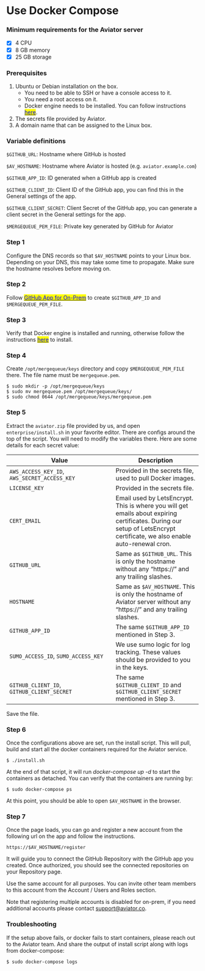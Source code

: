 # Use Docker Compose

### Minimum requirements for the Aviator server

* [x] 4 CPU
* [x] 8 GB memory
* [x] 25 GB storage

### Prerequisites

1. Ubuntu or Debian installation on the box.
   * You need to be able to SSH or have a console access to it.
   * You need a root access on it.
   * Docker engine needs to be installed. You can follow instructions [<mark style="color:blue;">here</mark>](https://docs.docker.com/engine/install/ubuntu/).
2. The secrets file provided by Aviator.
3. A domain name that can be assigned to the Linux box.

### Variable definitions

`$GITHUB_URL`: Hostname where GitHub is hosted

`$AV_HOSTNAME`: Hostname where Aviator is hosted (e.g. `aviator.example.com`)

`$GITHUB_APP_ID`: ID generated when a GitHub app is created

`$GITHUB_CLIENT_ID`: Client ID of the GitHub app, you can find this in the General settings of the app.

`$GITHUB_CLIENT_SECRET`: Client Secret of the GitHub app, you can generate a client secret in the General settings for the app.

`$MERGEQUEUE_PEM_FILE`: Private key generated by GitHub for Aviator

### Step 1

Configure the DNS records so that `$AV_HOSTNAME` points to your Linux box. Depending on your DNS, this may take some time to propagate. Make sure the hostname resolves before moving on.

### Step 2

Follow [<mark style="color:blue;">GitHub App for On-Prem</mark>](github-app-for-on-prem.md) to create `$GITHUB_APP_ID` and `$MERGEQUEUE_PEM_FILE`.

### Step 3

Verify that Docker engine is installed and running, otherwise follow the instructions [<mark style="color:blue;">here</mark>](https://docs.docker.com/engine/install/ubuntu/) to install.

### Step 4

Create `/opt/mergequeue/keys` directory and copy `$MERGEQUEUE_PEM_FILE` there. The file name must be `mergequeue.pem`.

```shell
$ sudo mkdir -p /opt/mergequeue/keys
$ sudo mv mergequeue.pem /opt/mergequeue/keys/
$ sudo chmod 0644 /opt/mergequeue/keys/mergequeue.pem
```

### Step 5

Extract the `aviator.zip` file provided by us, and open `enterprise/install.sh` in your favorite editor. There are configs around the top of the script. You will need to modify the variables there. Here are some details for each secret value:

<table><thead><tr><th width="262.54385964912285">Value</th><th>Description</th></tr></thead><tbody><tr><td><code>AWS_ACCESS_KEY_ID</code>, <code>AWS_SECRET_ACCESS_KEY</code></td><td>Provided in the secrets file, used to pull Docker images.</td></tr><tr><td><code>LICENSE_KEY</code></td><td>Provided in the secrets file.</td></tr><tr><td><code>CERT_EMAIL</code></td><td>Email used by LetsEncrypt. This is where you will get emails about expiring certificates. During our setup of LetsEncrypt certificate, we also enable auto-renewal cron.</td></tr><tr><td><code>GITHUB_URL</code></td><td>Same as <code>$GITHUB_URL</code>. This is only the hostname without any “https://” and any trailing slashes.</td></tr><tr><td><code>HOSTNAME</code></td><td>Same as <code>$AV_HOSTNAME</code>. This is only the hostname of Aviator server without any “https://” and any trailing slashes.</td></tr><tr><td><code>GITHUB_APP_ID</code></td><td>The same <code>$GITHUB_APP_ID</code> mentioned in Step 3.</td></tr><tr><td><code>SUMO_ACCESS_ID</code>, <code>SUMO_ACCESS_KEY</code></td><td>We use sumo logic for log tracking. These values should be provided to you in the keys.</td></tr><tr><td><code>GITHUB_CLIENT_ID</code>, <code>GITHUB_CLIENT_SECRET</code></td><td>The same <code>$GITHUB_CLIENT_ID</code> and <code>$GITHUB_CLIENT_SECRET</code> mentioned in Step 3.</td></tr></tbody></table>

Save the file.

### Step 6

Once the configurations above are set, run the install script. This will pull, build and start all the docker containers required for the Aviator service.

```shell
$ ./install.sh
```

At the end of that script, it will run _docker-compose up -d_ to start the containers as detached. You can verify that the containers are running by:

```shell
$ sudo docker-compose ps
```

At this point, you should be able to open `$AV_HOSTNAME` in the browser.

### Step 7

Once the page loads, you can go and register a new account from the following url on the app and follow the instructions.

```
https://$AV_HOSTNAME/register
```

It will guide you to connect the GitHub Repository with the GitHub app you created. Once authorized, you should see the connected repositories on your Repository page.

Use the same account for all purposes. You can invite other team members to this account from the Account / Users and Roles section.

Note that registering multiple accounts is disabled for on-prem, if you need additional accounts please contact support@aviator.co.

### Troubleshooting

If the setup above fails, or docker fails to start containers, please reach out to the Aviator team. And share the output of install script along with logs from docker-compose:

```shell
$ sudo docker-compose logs
```
